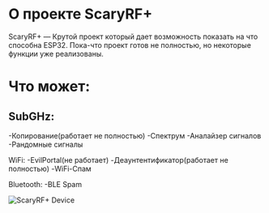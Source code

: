 # О проекте ScaryRF+
ScaryRF+ — Крутой проект который дает возможность показать на что способна ESP32. Пока-что проект готов не полностью, но некоторые функции уже реализованы.
# Что может:

## SubGHz:
-Копирование(работает не полностью)
-Спектрум
-Аналайзер сигналов
-Рандомные сигналы

WiFi:
-EvilPortal(не работает)
-Деаунтентификатор(работает не полностью)
-WiFi-Спам

Bluetooth:
-BLE Spam



![ScaryRF+ Device](https://github.com/user-attachments/assets/b9ef9adc-ac90-4940-b71d-091447080114)

